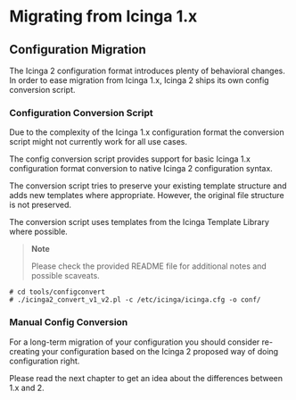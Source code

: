 # Migrating from Icinga 1.x

## Configuration Migration

The Icinga 2 configuration format introduces plenty of behavioral changes. In
order to ease migration from Icinga 1.x,
Icinga 2 ships its own config conversion script.

### Configuration Conversion Script

Due to the complexity of the Icinga 1.x configuration format the conversion
script might not currently work for all use cases.

The config conversion script provides support for basic Icinga 1.x
configuration format conversion to native Icinga 2 configuration syntax.

The conversion script tries to preserve your existing template structure and
adds new templates where appropriate. However, the original file structure is
not preserved.

The conversion script uses templates from the Icinga Template Library where
possible.

> **Note**
>
> Please check the provided README file for additional notes and possible
> scaveats.

    # cd tools/configconvert
    # ./icinga2_convert_v1_v2.pl -c /etc/icinga/icinga.cfg -o conf/


### Manual Config Conversion

For a long-term migration of your configuration you should consider re-creating
your configuration based on the Icinga 2 proposed way of doing configuration right.

Please read the next chapter to get an idea about the differences between 1.x and 2.
